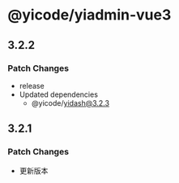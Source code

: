 # @yicode/yiadmin-vue3

## 3.2.2

### Patch Changes

-   release
-   Updated dependencies
    -   @yicode/yidash@3.2.3

## 3.2.1

### Patch Changes

-   更新版本
